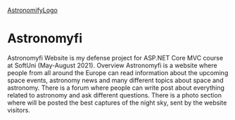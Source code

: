 [AstronomifyLogo](https://user-images.githubusercontent.com/61377588/121692917-433d5280-cad1-11eb-901d-26b317c3c21d.png)

# Astronomyfi

Astronomyfi Website is my defense project for ASP.NET Core MVC course at SoftUni (May-August 2021).
Overview
  Astronomyfi is a website where people from all around the Europe can read information about the upcoming space events, astronomy news and many different topics about space and astronomy. There is a forum where people can write post about everything related to astronomy and ask different questions.
  There is a photo section where will be posted the best captures of the night sky, sent by the website visitors.
